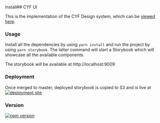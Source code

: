 install## CYF UI

This is the implementation of the CYF Design system, which can be [viewed here](https://www.figma.com/file/DfHEPcATZb7O9z2uhacTOS/CYF-Design-System?node-id=18%3A0).

### Usage

Install all the dependencies by using `yarn install` and run the project by using `yarn storybook`. The latter command will start a Storybook which will showcase all the available components.

The storybook will be available at http://localhost:9009

### Deployment

Once merged to master, deployed storybook is copied to S3 and is live at [![deployment site](https://img.shields.io/badge/Deployment-Site-green)](https://ui.codeyourfuture.io)

### Version

[![npm version](https://img.shields.io/npm/v/@codeyourfuture/cyf-ui)](https://www.npmjs.com/package/@codeyourfuture/cyf-ui)
